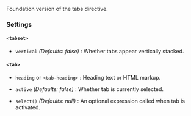 Foundation version of the tabs directive.

### Settings ###

#### `<tabset>` ####

 * `vertical`
 	_(Defaults: false)_ :
 	Whether tabs appear vertically stacked.

#### `<tab>` ####

 * `heading` or `<tab-heading>`
 	:
 	Heading text or HTML markup.

 * `active` <i class="fi-eye"></i>
 	_(Defaults: false)_ :
 	Whether tab is currently selected.

 * `select()`
 	_(Defaults: null)_ :
 	An optional expression called when tab is activated.

